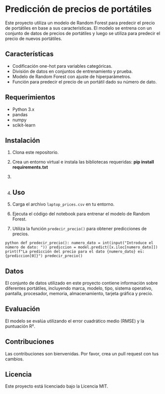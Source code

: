 # Predicción de precios de portátiles

Este proyecto utiliza un modelo de Random Forest para predecir el precio de portátiles en base a sus características. El modelo se entrena con un conjunto de datos de precios de portátiles y luego se utiliza para predecir el precio de nuevos portátiles.

## Características

* Codificación one-hot para variables categóricas.
* División de datos en conjuntos de entrenamiento y prueba.
* Modelo de Random Forest con ajuste de hiperparámetros.
* Función para predecir el precio de un portátil dado su número de dato.

## Requerimientos

* Python 3.x
* pandas
* numpy
* scikit-learn

## Instalación

1. Clona este repositorio.
2. Crea un entorno virtual e instala las bibliotecas requeridas:
**pip install requirements.txt**
4.
5. ## Uso

1. Carga el archivo `laptop_prices.csv` en tu entorno.
2. Ejecuta el código del notebook para entrenar el modelo de Random Forest.
3. Utiliza la función `predecir_precio()` para obtener predicciones de precios.

``python def predecir_precio(): numero_dato = int(input("Introduce el número de dato: ")) prediccion = model.predict([x.iloc[numero_dato]]) print(f"La predicción del precio para el dato {numero_dato} es: {prediccion[0]}")
predecir_precio()``
## Datos

El conjunto de datos utilizado en este proyecto contiene información sobre diferentes portátiles, incluyendo marca, modelo, tipo, sistema operativo, pantalla, procesador, memoria, almacenamiento, tarjeta gráfica y precio.

## Evaluación

El modelo se evalúa utilizando el error cuadrático medio (RMSE) y la puntuación R².

## Contribuciones

Las contribuciones son bienvenidas. Por favor, crea un pull request con tus cambios.

## Licencia

Este proyecto está licenciado bajo la Licencia MIT.
